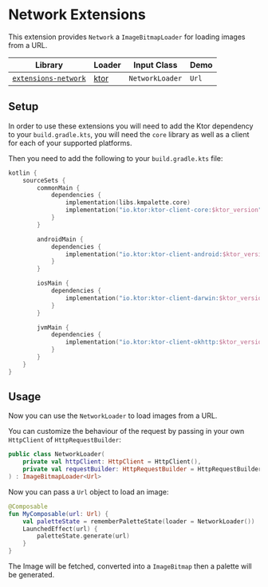 # Network Extensions

This extension provides `Network` a `ImageBitmapLoader` for loading images from a URL.

| Library                                              | Loader                                 | Input Class     | Demo  |
|------------------------------------------------------|----------------------------------------|-----------------|-------|
| [`extensions-network`](extensions-network/README.md) | [ktor](https://github.com/ktorio/ktor) | `NetworkLoader` | `Url` | [`NetworkDemoScreen`](demo/composeApp/src/commonMain/kotlin/dev/jordond/kmpalette/dominant/NetworkDemoScreen.kt)          |

## Setup

In order to use these extensions you will need to add the Ktor dependency to
your `build.gradle.kts`, you will need the `core` library as well as a client for each of your
supported platforms.

Then you need to add the following to your `build.gradle.kts` file:

```kotlin
kotlin {
    sourceSets {
        commonMain {
            dependencies {
                implementation(libs.kmpalette.core)
                implementation("io.ktor:ktor-client-core:$ktor_version")
            }
        }

        androidMain {
            dependencies {
                implementation("io.ktor:ktor-client-android:$ktor_version")
            }
        }

        iosMain {
            dependencies {
                implementation("io.ktor:ktor-client-darwin:$ktor_version")
            }
        }

        jvmMain {
            dependencies {
                implementation("io.ktor:ktor-client-okhttp:$ktor_version")
            }
        }
    }
}
```

## Usage

Now you can use the `NetworkLoader` to load images from a URL.

You can customize the behaviour of the request by passing in your own `HttpClient`
of `HttpRequestBuilder`:

```kotlin
public class NetworkLoader(
    private val httpClient: HttpClient = HttpClient(),
    private val requestBuilder: HttpRequestBuilder = HttpRequestBuilder(),
) : ImageBitmapLoader<Url>
```

Now you can pass a `Url` object to load an image:

```kotlin
@Composable
fun MyComposable(url: Url) {
    val paletteState = rememberPaletteState(loader = NetworkLoader())
    LaunchedEffect(url) {
        paletteState.generate(url)
    }
}
```

The Image will be fetched, converted into a `ImageBitmap` then a palette will be generated.